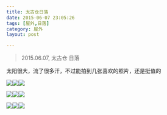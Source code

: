 ```yaml
---
title: 太古仓日落  
date: 2015-06-07 23:05:26  
tags: [屋外,日落]  
category: 屋外  
layout: post  

---
```


> 2015.06.07, 太古仓 日落

太阳很大，流了很多汗，不过能拍到几张喜欢的照片，还是挺值的

[![](http://aevit.qiniudn.com/taigucang_0.JPG?imageView2/1/w/200/h/200)](http://aevit.qiniudn.com/taigucang_0.JPG "1/9")[![](http://aevit.qiniudn.com/taigucang_1.JPG?imageView2/1/w/200/h/200)](http://aevit.qiniudn.com/taigucang_1.JPG "2/9")[![](http://aevit.qiniudn.com/taigucang_2.JPG?imageView2/1/w/200/h/200)](http://aevit.qiniudn.com/taigucang_2.JPG "3/9")  
<!--more-->  
[![](http://aevit.qiniudn.com/taigucang_3.JPG?imageView2/1/w/200/h/200)](http://aevit.qiniudn.com/taigucang_3.JPG "4/9")[![](http://aevit.qiniudn.com/taigucang_4.JPG?imageView2/1/w/200/h/200)](http://aevit.qiniudn.com/taigucang_4.JPG "5/9")[![](http://aevit.qiniudn.com/taigucang_5.JPG?imageView2/1/w/200/h/200)](http://aevit.qiniudn.com/taigucang_5.JPG "6/9")

[![](http://aevit.qiniudn.com/taigucang_6.JPG?imageView2/1/w/200/h/200)](http://aevit.qiniudn.com/taigucang_6.JPG "7/9")[![](http://aevit.qiniudn.com/taigucang_7.JPG?imageView2/1/w/200/h/200)](http://aevit.qiniudn.com/taigucang_7.JPG "8/9")[![](http://aevit.qiniudn.com/taigucang_8.JPG?imageView2/1/w/200/h/200)](http://aevit.qiniudn.com/taigucang_8.JPG "9/9")